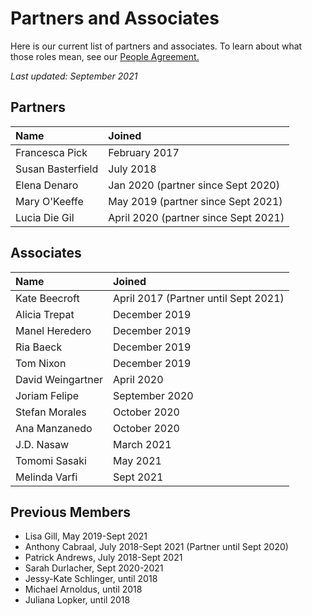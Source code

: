 # Partners and Associates

Here is our current list of partners and associates. To learn about what those roles mean, see our [People Agreement. ](../agreements/people-agreement.md)

_Last updated:  September 2021_

## Partners

| Name | Joined |
| :--- | :--- |
| Francesca Pick | February 2017 |
| Susan Basterfield | July 2018 |
| Elena Denaro | Jan 2020 \(partner since Sept 2020\) |
| Mary O'Keeffe | May 2019 \(partner since Sept 2021\) |
| Lucia Die Gil | April 2020 \(partner since Sept 2021\) |

## Associates

| Name | Joined |
| :--- | :--- |
| Kate Beecroft | April 2017 \(Partner until Sept 2021\) |
| Alicia Trepat | December 2019 |
| Manel Heredero | December 2019 |
| Ria Baeck | December 2019 |
| Tom Nixon | December 2019 |
| David Weingartner | April 2020 |
| Joriam Felipe | September 2020 |
| Stefan Morales | October 2020 |
| Ana Manzanedo | October 2020 |
| J.D. Nasaw | March 2021 |
| Tomomi Sasaki | May 2021 |
| Melinda Varfi | Sept 2021 |

## Previous Members

* Lisa Gill, May 2019-Sept 2021
* Anthony Cabraal, July 2018-Sept 2021 \(Partner until Sept 2020\)
* Patrick Andrews, July 2018-Sept 2021
* Sarah Durlacher, Sept 2020-2021
* Jessy-Kate Schlinger, until 2018
* Michael Arnoldus, until 2018
* Juliana Lopker, until 2018

